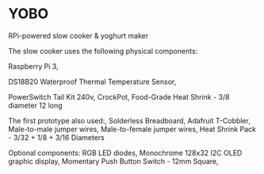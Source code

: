 # YOBO
RPi-powered slow cooker &amp; yoghurt maker

The slow cooker uses the following physical components:

  Raspberry Pi 3, 
  
  DS18B20 Waterproof Thermal Temperature Sensor,
  
  PowerSwitch Tail Kit 240v,
  CrockPot,
  Food-Grade Heat Shrink - 3/8 diameter 12 long
  
The first prototype also used:,
  Solderless Breadboard,
  Adafruit T-Cobbler,
  Male-to-male jumper wires,
  Male-to-female jumper wires,
  Heat Shrink Pack - 3/32 + 1/8 + 3/16 Diameters
   
Optional components:
  RGB LED diodes,
  Monochrome 128x32 I2C OLED graphic display,
  Momentary Push Button Switch - 12mm Square,
  


